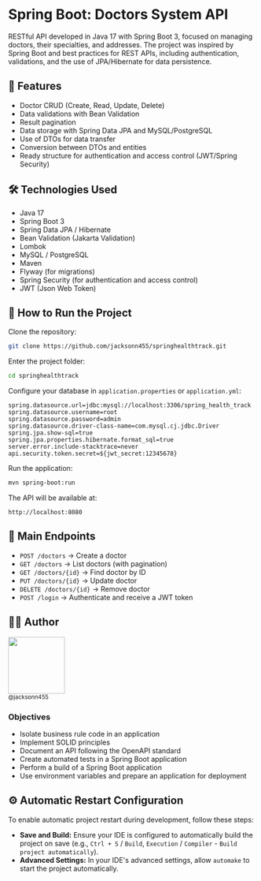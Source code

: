 # Spring Boot: Doctors System API

RESTful API developed in Java 17 with Spring Boot 3, focused on managing doctors, their specialties, and addresses. The project was inspired by Spring Boot and best practices for REST APIs, including authentication, validations, and the use of JPA/Hibernate for data persistence.

## 📌 Features

* Doctor CRUD (Create, Read, Update, Delete)
* Data validations with Bean Validation
* Result pagination
* Data storage with Spring Data JPA and MySQL/PostgreSQL
* Use of DTOs for data transfer
* Conversion between DTOs and entities
* Ready structure for authentication and access control (JWT/Spring Security)

## 🛠 Technologies Used

* Java 17
* Spring Boot 3
* Spring Data JPA / Hibernate
* Bean Validation (Jakarta Validation)
* Lombok
* MySQL / PostgreSQL
* Maven
* Flyway (for migrations)
* Spring Security (for authentication and access control)
* JWT (Json Web Token)

## 🚀 How to Run the Project

Clone the repository:

```bash
git clone https://github.com/jacksonn455/springhealthtrack.git
```

Enter the project folder:

```bash
cd springhealthtrack
```

Configure your database in `application.properties` or `application.yml`:

```properties
spring.datasource.url=jdbc:mysql://localhost:3306/spring_health_track
spring.datasource.username=root
spring.datasource.password=admin
spring.datasource.driver-class-name=com.mysql.cj.jdbc.Driver
spring.jpa.show-sql=true
spring.jpa.properties.hibernate.format_sql=true
server.error.include-stacktrace=never
api.security.token.secret=${jwt_secret:12345678} 
```

Run the application:

```bash
mvn spring-boot:run
```

The API will be available at:

`http://localhost:8080`

## 🔗 Main Endpoints

* `POST /doctors` → Create a doctor
* `GET /doctors` → List doctors (with pagination)
* `GET /doctors/{id}` → Find doctor by ID
* `PUT /doctors/{id}` → Update doctor
* `DELETE /doctors/{id}` → Remove doctor
* `POST /login` → Authenticate and receive a JWT token

## 👨‍💻 Author

<img src="https://avatars1.githubusercontent.com/u/46221221?s=460&u=0d161e390cdad66e925f3d52cece6c3e65a23eb2&v=4" width=115><br><sub>@jacksonn455</sub>

### Objectives

* Isolate business rule code in an application
* Implement SOLID principles
* Document an API following the OpenAPI standard
* Create automated tests in a Spring Boot application
* Perform a build of a Spring Boot application
* Use environment variables and prepare an application for deployment

## ⚙️ Automatic Restart Configuration

To enable automatic project restart during development, follow these steps:

*   **Save and Build:** Ensure your IDE is configured to automatically build the project on save (e.g., `Ctrl + S` / `Build`, `Execution` / `Compiler` - `Build project automatically`).
*   **Advanced Settings:** In your IDE's advanced settings, allow `automake` to start the project automatically.